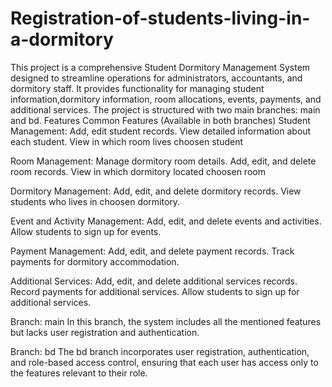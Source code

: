 # Registration-of-students-living-in-a-dormitory
This project is a comprehensive Student Dormitory Management System designed to streamline operations for administrators, accountants, and dormitory staff.
It provides functionality for managing student information,dormitory information, room allocations, events, payments, and additional services. 
The project is structured with two main branches: main and bd.
Features
Common Features (Available in both branches)
Student Management:
Add, edit  student records.
View detailed information about each student.
View in which room lives choosen student

Room Management:
Manage dormitory room details.
Add, edit, and delete room records.
View in which dormitory located choosen room

Dormitory Management:
Add, edit, and delete dormitory  records.
View students who lives in choosen dormitory.

Event and Activity Management:
Add, edit, and delete  events and activities.
Allow students to sign up for events.

Payment Management:
Add, edit, and delete payment records.
Track payments for dormitory accommodation.

Additional Services:
Add, edit, and delete additional services records.
Record payments for additional services.
Allow students to sign up for additional services.

Branch: main
In this branch, the system includes all the mentioned features but lacks user registration and authentication.

Branch: bd
The bd branch incorporates user registration, authentication, and role-based access control, ensuring that each user has access only to the features relevant to their role.
